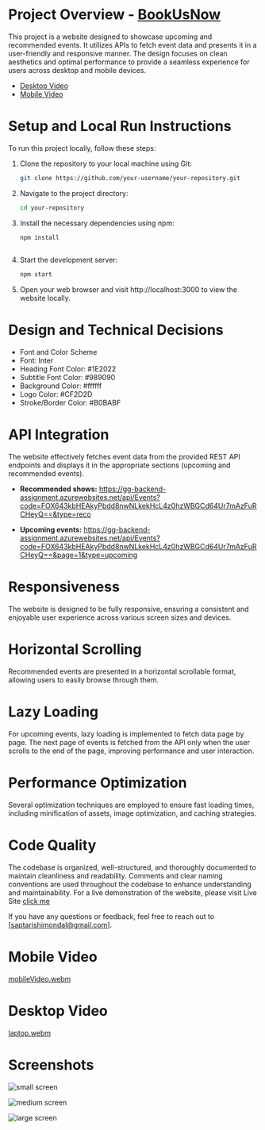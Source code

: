 # Project Overview -  [BookUsNow](https://saptarshi1211mondal.github.io/BookUsNow/)

This project is a website designed to showcase upcoming and recommended events. It utilizes APIs to fetch event data and presents it in a user-friendly and responsive manner. The design focuses on clean aesthetics and optimal performance to provide a seamless experience for users across desktop and mobile devices.

* [Desktop Video](https://drive.google.com/file/d/1MyRvMyiM9f4VE0kAziDlUIGARb0jFoL4/view?usp=sharing)
* [Mobile Video](https://drive.google.com/file/d/1JrJmJ8TLFJxf5quRM3GDYB4Qy7Rz4Psl/view?usp=sharing) 

# Setup and Local Run Instructions

To run this project locally, follow these steps:

1. Clone the repository to your local machine using Git:

   ```bash
   git clone https://github.com/your-username/your-repository.git
   
2. Navigate to the project directory:
   ```bash
   cd your-repository

3. Install the necessary dependencies using npm:
   ```bash
   npm install
    
4. Start the development server:
   ```bash
   npm start
5. Open your web browser and visit http://localhost:3000 to view the website locally.

# Design and Technical Decisions
* Font and Color Scheme
* Font: Inter
* Heading Font Color: #1E2022
* Subtitle Font Color: #989090
* Background Color: #ffffff
* Logo Color: #CF2D2D
* Stroke/Border Color: #B0BABF

# API Integration
The website effectively fetches event data from the provided REST API endpoints and displays it in the appropriate sections (upcoming and recommended events).
  * **Recommended shows:** https://gg-backend-assignment.azurewebsites.net/api/Events?code=FOX643kbHEAkyPbdd8nwNLkekHcL4z0hzWBGCd64Ur7mAzFuRCHeyQ==&type=reco
    
  * **Upcoming events:** https://gg-backend-assignment.azurewebsites.net/api/Events?code=FOX643kbHEAkyPbdd8nwNLkekHcL4z0hzWBGCd64Ur7mAzFuRCHeyQ==&page=1&type=upcoming


# Responsiveness
The website is designed to be fully responsive, ensuring a consistent and enjoyable user experience across various screen sizes and devices.

# Horizontal Scrolling
Recommended events are presented in a horizontal scrollable format, allowing users to easily browse through them.

# Lazy Loading
For upcoming events, lazy loading is implemented to fetch data page by page. The next page of events is fetched from the API only when the user scrolls to the end of the page, improving performance and user interaction.

# Performance Optimization
Several optimization techniques are employed to ensure fast loading times, including minification of assets, image optimization, and caching strategies.

# Code Quality
The codebase is organized, well-structured, and thoroughly documented to maintain cleanliness and readability. Comments and clear naming conventions are used throughout the codebase to enhance understanding and maintainability.
For a live demonstration of the website, please visit Live Site [click me](https://saptarshi1211mondal.github.io/BookUsNow/)

If you have any questions or feedback, feel free to reach out to [saptarishimondal@gmail.com].



# Mobile Video
[mobileVideo.webm](https://github.com/saptarshi1211mondal/BookUsNow/assets/70250497/d4288add-45e3-4a1d-befa-8a50ed5ff183)


# Desktop Video
[laptop.webm](https://github.com/saptarshi1211mondal/BookUsNow/assets/70250497/fbada30d-0d18-4a09-ad32-e884c15815ec)

# Screenshots 

![small screen](https://github.com/saptarshi1211mondal/BookUsNow/assets/70250497/f3085c45-7c1c-442a-b5e4-505aa8327454)

![medium screen](https://github.com/saptarshi1211mondal/BookUsNow/assets/70250497/f5e125cd-a997-498f-9c62-52d87e6af3b2)

![large screen](https://github.com/saptarshi1211mondal/BookUsNow/assets/70250497/363feda3-2c22-4ddb-9435-f5fdaedb0de5)
